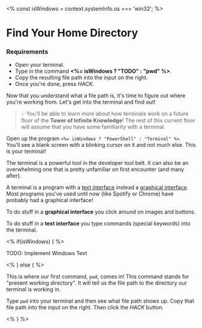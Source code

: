 <% const isWindows = context.systemInfo.os === 'win32'; %>

# Find Your Home Directory

<div class="aside">
<h3>Requirements</h3>
<ul>
  <li>Open your terminal.</li>
  <li>Type in the command <b><%= isWindows ? "TODO" : "pwd" %></b>.</li>
  <li>Copy the resulting file path into the input on the right.</li>
  <li>Once you're done, press <em>HACK</em>.</li>
</ul>
</div>

Now that you understand what a file path is, it's time to figure out where you're working from. Let's get into the terminal and find out!

> 💡 You'll be able to learn more about how terminals work on a future floor of the **Tower of Infinite Knowledge**! The rest of this current floor will assume that you have some familiarity with a terminal.

Open up the program `<%= isWindows ? "PowerShell" : "Terminal" %>`. You'll see a blank screen with a blinking cursor on it and not much else. This is your terminal!

The terminal is a powerful tool in the developer tool belt. It can also be an overwhelming one that is pretty unfamiliar on first encounter (and many after).

A terminal is a program with a [text interface](https://en.wikipedia.org/wiki/Text-based_user_interface) instead a [graphical interface](https://en.wikipedia.org/wiki/Graphical_user_interface). Most programs you've used until now (like Spotify or Chrome) have probably had a graphical interface!

To do stuff in a **graphical interface** you click around on images and buttons.

To do stuff in a **text interface** you type commands (special keywords) into the terminal.

<% if(isWindows) { %>

TODO: Implement Windows Text

<% } else { %>

This is where our first command, `pwd`, comes in! This command stands for "present working directory". It will tell us the file path to the directory our terminal is working in.

Type `pwd` into your terminal and then see what file path shows up. Copy that file path into the input on the right. Then click the _HACK_ button.

<% } %>
